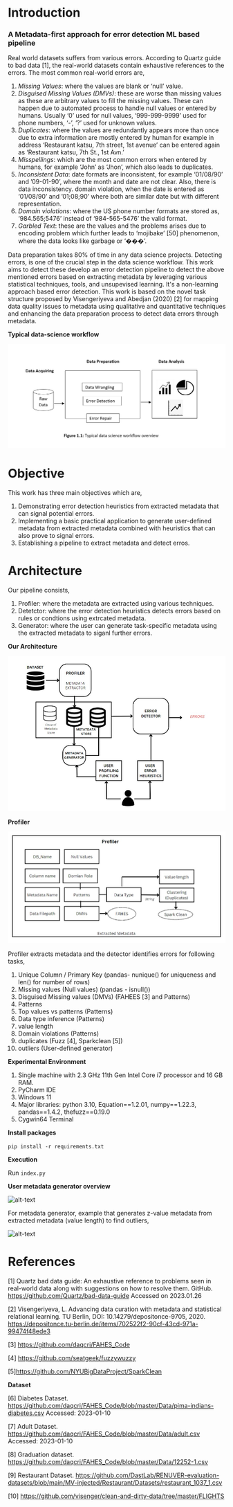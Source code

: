 # Introduction

### A Metadata-first approach for error detection ML based pipeline

Real world datasets suffers from various errors. According to Quartz guide to bad data [1], the real-world datasets contain exhaustive references to the errors. The most common real-world errors are, 

1. *Missing Values*: where the values are blank or ‘null’ value.
2. *Disguised Missing Values (DMVs)*: these are worse than missing values as these are arbitrary values to fill the missing values. These can happen due to automated process to handle null values or entered by humans. Usually ‘0’ used for null values, ‘999-999-9999’ used for phone numbers, ‘-’, ‘?’ used for unknown values.
3. *Duplicates*: where the values are redundantly appears more than once due to extra information are mostly entered by human for example in address ‘Restaurant katsu, 7th street, 1st avenue’ can be entered again as ‘Restaurant katsu, 7th St., 1st Avn.’
4. *Misspellings*: which are the most common errors when entered by humans, for example ‘John’ as ‘Jhon’, which also leads to duplicates.
5. *Inconsistent Data*: date formats are inconsistent, for example ‘01/08/90’ and ’09-01-90’, where the month and date are not clear. Also, there is data inconsistency. domain violation, when the date is entered as ‘01/08/90’ and ’01;08;90’ where both are similar date but with different representation.
6. *Domain violations*: where the US phone number formats are stored as, ‘984.565;5476’ instead of ‘984-565-5476’ the valid format.
7. *Garbled Text*: these are the values and the problems arises due to encoding problem which further leads to ‘mojibake’ [50] phenomenon, where the data looks like garbage or ‘���’.

Data preparation takes 80% of time in any data science projects. Detecting errors, is one of the crucial step in the data science workflow. This work aims to detect these develop an error detection pipeline to detect the above mentioned errors based on extracting metadata by leveraging various statistical techniques, tools, and unsupevised learning. It's a non-learning approach based error detection. This work is based on the novel task structure proposed by Visengeriyeva and Abedjan (2020) [2] for mapping data quality issues to metadata using qualitative and quantitative techniques and enhancing the data preparation process to detect data errors through metadata. 

**Typical data-science workflow**

![alt-text](https://github.com/iramshiv/meta_errdec_ml/blob/main/images/1.jpg)

# Objective

This work has three main objectives which are,
1. Demonstrating error detection heuristics from extracted metadata that can signal potential errors.
2. Implementing a basic practical application to generate user-defined metadata from extracted metadata combined with heuristics that can also prove to signal errors.
3. Establishing a pipeline to extract metadata and detect erros.

# Architecture

Our pipeline consists,

1. Profiler: where the metadata are extracted using various techniques.
2. Detetctor: where the error detection heuristics detects errors based on rules or condtions using extrcated metadata.
3. Generator: where the user can generate task-specific metadata using the extracted metadata to siganl further errors.

**Our Architecture**

![alt-text](https://github.com/iramshiv/meta_errdec_ml/blob/main/images/2..jpg)

**Profiler**

![alt-text](https://github.com/iramshiv/meta_errdec_ml/blob/main/images/3.jpg)

Profiler extracts metadata and the detector identifies errors for following tasks,

1. Unique Column / Primary Key  (pandas- nunique() for uniqueness and len() for number of rows)
2. Missing values (Null values) (pandas - isnull())
3. Disguised Missing values (DMVs) (FAHEES [3] and Patterns)
4. Patterns
5. Top values vs patterns (Patterns)
6. Data type inference (Patterns)
7. value length
8. Domain violations (Patterns)
9. duplicates (Fuzz [4], Sparkclean [5])
10. outliers (User-defined generator)
 
**Experimental Environment**

1. Single machine with 2.3 GHz 11th Gen Intel Core i7 processor and 16 GB RAM.
2. PyCharm IDE
3. Windows 11
4. Major libraries: 
  python 3.10, Equation==1.2.01, numpy==1.22.3, pandas==1.4.2, thefuzz==0.19.0
5. Cygwin64 Terminal

**Install packages**

```pip install -r requirements.txt```

**Execution**

Run ```index.py```

**User metadata generator overview**

![alt-text](https://github.com/iramshiv/meta_errdec_ml/blob/main/images/4.jpg)

For metadata generator, example that generates z-value metadata from extracted metadata (value length) to find outliers,

![alt-text](https://github.com/iramshiv/meta_errdec_ml/blob/main/images/z-val.jpg)

# References

[1] Quartz bad data guide: An exhaustive reference to problems seen in real-world data along with suggestions on how to resolve them. GitHub. https://github.com/Quartz/bad-data-guide  Accessed on 2023.01.26

[2] Visengeriyeva, L. Advancing data curation with metadata and statistical relational learning. TU Berlin, DOI: 10.14279/depositonce-9705, 2020.
https://depositonce.tu-berlin.de/items/702522f2-90cf-43cd-971a-99474f48ede3 

[3] https://github.com/daqcri/FAHES_Code

[4] https://github.com/seatgeek/fuzzywuzzy

[5]https://github.com/NYUBigDataProject/SparkClean

**Dataset**

[6]	Diabetes Dataset. https://github.com/daqcri/FAHES_Code/blob/master/Data/pima-indians-diabetes.csv Accessed: 2023-01-10

[7]	Adult Dataset. https://github.com/daqcri/FAHES_Code/blob/master/Data/adult.csv Accessed: 2023-01-10

[8]	Graduation dataset. https://github.com/daqcri/FAHES_Code/blob/master/Data/12252-1.csv

[9]	Restaurant Dataset. https://github.com/DastLab/RENUVER-evaluation-datasets/blob/main/MV-injected/Restaurant/Datasets/restaurant_1037_1.csv  

[10] https://github.com/visenger/clean-and-dirty-data/tree/master/FLIGHTS
